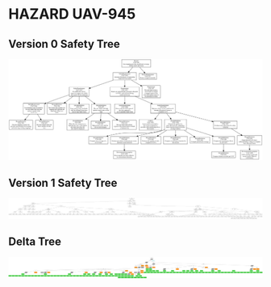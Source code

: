 # HAZARD UAV-945

## Version 0 Safety Tree 
![SAFA Approach](/V0_Tree_images/UAV-945_SafetyTree.png)

## Version 1 Safety Tree 
![SAFA Approach](/V1_Tree_images/UAV-945_SafetyTree.png)

## Delta Tree
![SAFA Approach](/DeltaTree_png/UAV-945_Delta_SafetyTree.png)

